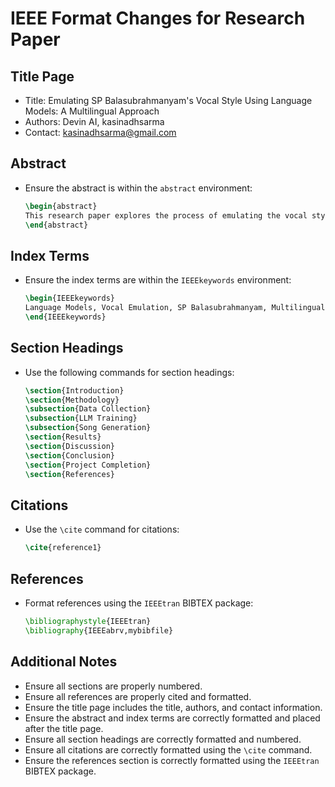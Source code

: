 # IEEE Format Changes for Research Paper

## Title Page
- Title: Emulating SP Balasubrahmanyam's Vocal Style Using Language Models: A Multilingual Approach
- Authors: Devin AI, kasinadhsarma
- Contact: kasinadhsarma@gmail.com

## Abstract
- Ensure the abstract is within the `abstract` environment:
  ```latex
  \begin{abstract}
  This research paper explores the process of emulating the vocal style of the legendary Indian playback singer SP Balasubrahmanyam using a language model (LLM). The study involves collecting datasets on SP Balasubrahmanyam's career and vocal performances, training an LLM to generate songs based on his unique vocal characteristics, and analyzing the results. The findings demonstrate the potential of LLMs in capturing and replicating the vocal essence of iconic singers.
  \end{abstract}
  ```

## Index Terms
- Ensure the index terms are within the `IEEEkeywords` environment:
  ```latex
  \begin{IEEEkeywords}
  Language Models, Vocal Emulation, SP Balasubrahmanyam, Multilingual, GPT-2
  \end{IEEEkeywords}
  ```

## Section Headings
- Use the following commands for section headings:
  ```latex
  \section{Introduction}
  \section{Methodology}
  \subsection{Data Collection}
  \subsection{LLM Training}
  \subsection{Song Generation}
  \section{Results}
  \section{Discussion}
  \section{Conclusion}
  \section{Project Completion}
  \section{References}
  ```

## Citations
- Use the `\cite` command for citations:
  ```latex
  \cite{reference1}
  ```

## References
- Format references using the `IEEEtran` BIBTEX package:
  ```latex
  \bibliographystyle{IEEEtran}
  \bibliography{IEEEabrv,mybibfile}
  ```

## Additional Notes
- Ensure all sections are properly numbered.
- Ensure all references are properly cited and formatted.
- Ensure the title page includes the title, authors, and contact information.
- Ensure the abstract and index terms are correctly formatted and placed after the title page.
- Ensure all section headings are correctly formatted and numbered.
- Ensure all citations are correctly formatted using the `\cite` command.
- Ensure the references section is correctly formatted using the `IEEEtran` BIBTEX package.
